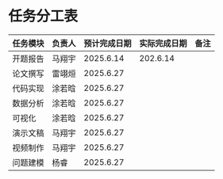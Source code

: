 # 任务分工表

| 任务模块 | 负责人 | 预计完成日期 | 实际完成日期 | 备注 |
|---|---|---|---|---|
| 开题报告 |马翔宇 |2025.6.14 |202.6.14| |
| 论文撰写 |雷翊烜 |2025.6.27 | | |
| 代码实现 |涂若晗 |2025.6.27 | | |
| 数据分析 |涂若晗 |2025.6.27 | | |
| 可视化 |涂若晗 |2025.6.27 | | |
| 演示文稿 |马翔宇  |2025.6.27 | | |
| 视频制作 |马翔宇 |2025.6.27 | | |
| 问题建模 |杨睿 |2025.6.27 | | |
